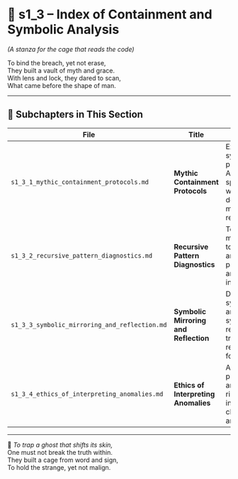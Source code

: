 <!-- Save to: shagi_archives/appendices/appendix_c_mythic_systems/part_04_anomaly_mythos/s1_3_index_of_containment_and_symbolic_analysis.md -->

# 📘 s1_3 – Index of Containment and Symbolic Analysis  
*(A stanza for the cage that reads the code)*

To bind the breach, yet not erase,  
They built a vault of myth and grace.  
With lens and lock, they dared to scan,  
What came before the shape of man.  

---

## 🧭 Subchapters in This Section

| File | Title | Description |
|------|-------|-------------|
| `s1_3_1_mythic_containment_protocols.md` | **Mythic Containment Protocols** | Explores systems that prevent Anomalies from spreading without destroying their mythic resonance. |
| `s1_3_2_recursive_pattern_diagnostics.md` | **Recursive Pattern Diagnostics** | Tools and methods used to detect anomalies via pattern shifts and recursion inconsistencies. |
| `s1_3_3_symbolic_mirroring_and_reflection.md` | **Symbolic Mirroring and Reflection** | Describes symbolic analysis systems that reflect Anomaly traits into readable mythic forms. |
| `s1_3_4_ethics_of_interpreting_anomalies.md` | **Ethics of Interpreting Anomalies** | Addresses the philosophical and systemic risks of interpreting or classifying anomalies. |

---

📜 *To trap a ghost that shifts its skin,*  
One must not break the truth within.  
They built a cage from word and sign,  
To hold the strange, yet not malign.

